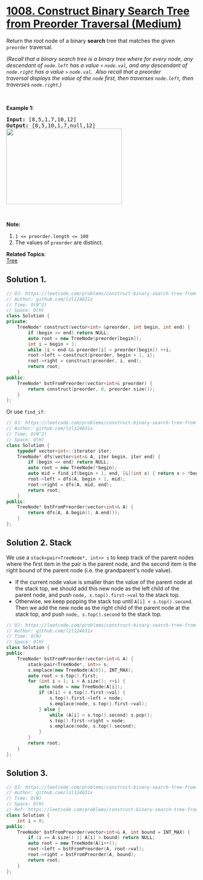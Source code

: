 # [1008. Construct Binary Search Tree from Preorder Traversal (Medium)](https://leetcode.com/problems/construct-binary-search-tree-from-preorder-traversal/)

<p>Return the root node of a binary <strong>search</strong> tree that matches the given <code>preorder</code> traversal.</p>

<p><em>(Recall that a binary search tree&nbsp;is a binary tree where for every <font face="monospace">node</font>, any descendant of <code>node.left</code> has a value <code>&lt;</code>&nbsp;<code>node.val</code>, and any descendant of <code>node.right</code> has a value <code>&gt;</code>&nbsp;<code>node.val</code>.&nbsp; Also recall that a preorder traversal&nbsp;displays the value of the&nbsp;<code>node</code> first, then traverses <code>node.left</code>, then traverses <code>node.right</code>.)</em></p>

<p>&nbsp;</p>

<p><strong>Example 1:</strong></p>

<pre><strong>Input: </strong><span id="example-input-1-1">[8,5,1,7,10,12]</span>
<strong>Output: </strong><span id="example-output-1">[8,5,10,1,7,null,12]
<img alt="" src="https://assets.leetcode.com/uploads/2019/03/06/1266.png" style="height: 200px; width: 306px;"></span>
</pre>

<p>&nbsp;</p>

<p><strong>Note:</strong>&nbsp;</p>

<ol>
	<li><code>1 &lt;= preorder.length &lt;= 100</code></li>
	<li>The values of <code>preorder</code> are distinct.</li>
</ol>


**Related Topics**:  
[Tree](https://leetcode.com/tag/tree/)

## Solution 1.

```cpp
// OJ: https://leetcode.com/problems/construct-binary-search-tree-from-preorder-traversal/
// Author: github.com/lzl124631x
// Time: O(N^2)
// Space: O(H)
class Solution {
private:
    TreeNode* construct(vector<int> &preorder, int begin, int end) {
        if (begin >= end) return NULL;
        auto root = new TreeNode(preorder[begin]);
        int i = begin + 1;
        while (i < end && preorder[i] < preorder[begin]) ++i;
        root->left = construct(preorder, begin + 1, i);
        root->right = construct(preorder, i, end);
        return root;
    }
public:
    TreeNode* bstFromPreorder(vector<int>& preorder) {
        return construct(preorder, 0, preorder.size());
    }
};
```

Or use `find_if`:

```cpp
// OJ: https://leetcode.com/problems/construct-binary-search-tree-from-preorder-traversal/
// Author: github.com/lzl124631x
// Time: O(N^2)
// Space: O(H)
class Solution {
    typedef vector<int>::iterator iter;
    TreeNode* dfs(vector<int>& A, iter begin, iter end) {
        if (begin == end) return NULL;
        auto root = new TreeNode(*begin);
        auto mid = find_if(begin + 1, end, [&](int x) { return x > *begin; });
        root->left = dfs(A, begin + 1, mid);
        root->right = dfs(A, mid, end);
        return root;
    }
public:
    TreeNode* bstFromPreorder(vector<int>& A) {
        return dfs(A, A.begin(), A.end());
    }
};
```

## Solution 2. Stack

We use a `stack<pair<TreeNode*, int>> s` to keep track of the parent nodes where the first item in the pair is the parent node, and the second item is the right bound of the parent node (i.e. the grandparent's node value).

* If the current node value is smaller than the value of the parent node at the stack top, we should add this new node as the left child of the parent node, and push `node, s.top().first->val` to the stack top.
* Otherwise, we keep popping the stack top until `A[i] < s.top().second`. Then we add the new node as the right child of the parent node at the stack top, and push `node, s.top().second` to the stack top.

```cpp
// OJ: https://leetcode.com/problems/construct-binary-search-tree-from-preorder-traversal/
// Author: github.com/lzl124631x
// Time: O(N)
// Space: O(H)
class Solution {
public:
    TreeNode* bstFromPreorder(vector<int>& A) {
        stack<pair<TreeNode*, int>> s;
        s.emplace(new TreeNode(A[0]), INT_MAX);
        auto root = s.top().first;
        for (int i = 1; i < A.size(); ++i) { 
            auto node = new TreeNode(A[i]);
            if (A[i] < s.top().first->val) {
                s.top().first->left = node;
                s.emplace(node, s.top().first->val);
            } else {
                while (A[i] > s.top().second) s.pop();
                s.top().first->right = node;
                s.emplace(node, s.top().second);
            }
        }
        return root;
    }
};
```

## Solution 3.

```cpp
// OJ: https://leetcode.com/problems/construct-binary-search-tree-from-preorder-traversal/
// Author: github.com/lzl124631x
// Time: O(N)
// Space: O(H)
// Ref: https://leetcode.com/problems/construct-binary-search-tree-from-preorder-traversal/discuss/252232/JavaC%2B%2BPython-O(N)-Solution
class Solution {
    int i = 0;
public:
    TreeNode* bstFromPreorder(vector<int>& A, int bound = INT_MAX) {
        if (i == A.size() || A[i] > bound) return NULL;
        auto root = new TreeNode(A[i++]);
        root->left = bstFromPreorder(A, root->val);
        root->right = bstFromPreorder(A, bound);
        return root;
    }
};
```
